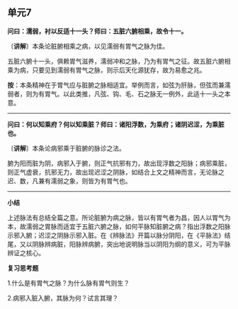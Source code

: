 ## 单元7

**问曰：濡弱，衬以反适十一头？师曰：五脏六腑相乘，故令十一。**

〔**讲解**〕本条论脏腑相乘之病，以见濡弱有胃气之脉为佳。

五脏六腑十一头，俱赖胃气滋养，濡弱冲和之脉，乃为有胃气之征。故五脏六腑相乘为病，只要见到濡弱有胃气之脉，则示后天化源犹存，故为易愈之兆。

**按**：本条精神在于胃气应与脏腑之脉相适宜。举例而言，如弦为肝脉，但弦而兼濡弱者，则为有胃气。以此类推，凡弦、钩、毛、石之脉无一例外，此适十一头之本意。

------

**问曰：何以知乘府？何以知乘脏？师曰：诸阳浮数，为乘府；诸阴迟涩，为乘脏也。**

〔**讲解**〕本条论病邪乘于脏腑的脉诊之法。

腑为阳而脏为阴，病邪入于腑，则正气抗邪有力，故出现浮数之阳脉；病邪乘脏，则正气虚衰，抗邪无力，故出现迟涩之阴脉，如结合上文之精神而言，无论脉之迟、数，凡兼有濡弱之象，则皆为有胃气也。

------

**小结**

上述脉法有总结全篇之意。所论脏腑为病之脉，皆以有胃气者为昌，因人以胃气为本，故濡弱之胃脉而适宜于五脏六腑之脉，如何平脉知脏腑之病？指出浮数之阳脉示邪入腑；迟涩之阴脉示邪入脏。在《辨脉法》开篇以脉分阴阳，在《平脉法》结尾，又以阴脉辨病脏，阳脉辨病腑，突出地说明脉当以阴阳为纲的意义，可为平脉辨证之核心。

**复习思考题**

1.什么是有胃气之脉？为什么脉有胃气则生？

2.病邪入脏入腑，其脉为何？试言其理？